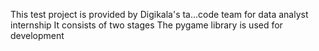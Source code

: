 This test project is provided by Digikala's ta...code team for data analyst internship
It consists of two stages
The pygame library is used for development
